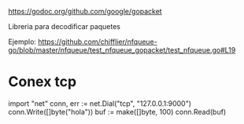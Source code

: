 https://godoc.org/github.com/google/gopacket

Libreria para decodificar paquetes

Ejemplo: https://github.com/chifflier/nfqueue-go/blob/master/nfqueue/test_nfqueue_gopacket/test_nfqueue.go#L19


# Conex tcp
import "net"
conn, err := net.Dial("tcp", "127.0.0.1:9000")
conn.Write([]byte("hola"))
buf := make([]byte, 100)
conn.Read(buf)
